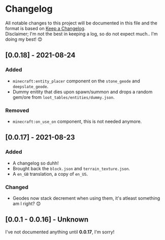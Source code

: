 # Changelog

All notable changes to this project will be documented in this file 
and the format is based on [Keep a Changelog](https://keepachangelog.com/en/1.0.0/).  
Disclaimer; I'm not the best in keeping a log, so do not expect much.. I'm doing my best! 😊

## [0.0.18] - 2021-08-24

### Added
- `minecraft:entity_placer` component on the `stone_geode` and `deepslate_geode`.
- Dummy enitity that dies upon spawn/summon and drops a random gem/ore from `loot_tables/entities/dummy.json`.

### Removed
- `minecraft:on_use_on` component, this is not needed anymore.

## [0.0.17] - 2021-08-23

### Added
- A changelog so duhh!
- Brought back the `block.json` and `terrain_texture.json`.
- A `en_GB` translation, a copy of `en_US`.

### Changed
- Geodes now stack decrement when using them, it's atleast something am I right? 😊

## [0.0.1 - 0.0.16] - Unknown
I've not documented anything until **0.0.17**, I'm sorry!